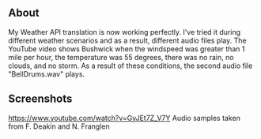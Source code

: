 ## About
My Weather API translation is now working perfectly. I've tried it during different weather scenarios and as a result, different audio files play. The YouTube video shows Bushwick when the windspeed was greater than 1 mile per hour, the temperature was 55 degrees, there was no rain, no clouds, and no storm. As a result of these conditions, the second audio file "BellDrums.wav" plays.


## Screenshots
https://www.youtube.com/watch?v=GyJEt7Z_V7Y
Audio samples taken from F. Deakin and N. Franglen
